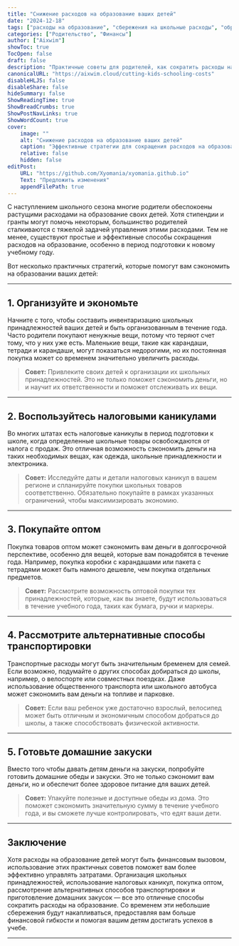 ```yaml
---
title: "Снижение расходов на образование ваших детей"
date: "2024-12-18"
tags: ["расходы на образование", "сбережения на школьные расходы", "образовательные расходы", "экономия на школьных принадлежностях", "советы для родителей"]
categories: ["Родительство", "Финансы"]
author: ["Aixwim"]
showToc: true
TocOpen: false
draft: false
description: "Практичные советы для родителей, как сократить расходы на образование своих детей, обеспечив их всеми необходимыми принадлежностями и поддержкой."
canonicalURL: "https://aixwim.cloud/cutting-kids-schooling-costs"
disableHLJS: false
disableShare: false
hideSummary: false
ShowReadingTime: true
ShowBreadCrumbs: true
ShowPostNavLinks: true
ShowWordCount: true
cover:
    image: ""
    alt: "Снижение расходов на образование ваших детей"
    caption: "Эффективные стратегии для сокращения расходов на образование ваших детей"
    relative: false
    hidden: false
editPost:
    URL: "https://github.com/Xyomania/xyomania.github.io"
    Text: "Предложить изменения"
    appendFilePath: true
---
```


С наступлением школьного сезона многие родители обеспокоены растущими расходами на образование своих детей. Хотя стипендии и гранты могут помочь некоторым, большинство родителей сталкиваются с тяжелой задачей управления этими расходами. Тем не менее, существуют простые и эффективные способы сокращения расходов на образование, особенно в период подготовки к новому учебному году.

Вот несколько практичных стратегий, которые помогут вам сэкономить на образовании ваших детей:

---

## 1. **Организуйте и экономьте**

Начните с того, чтобы составить инвентаризацию школьных принадлежностей ваших детей и быть организованным в течение года. Часто родители покупают ненужные вещи, потому что теряют счет тому, что у них уже есть. Маленькие вещи, такие как карандаши, тетради и карандаши, могут показаться недорогими, но их постоянная покупка может со временем значительно увеличить расходы.

> **Совет:** Привлеките своих детей к организации их школьных принадлежностей. Это не только поможет сэкономить деньги, но и научит их ответственности и поможет отслеживать их вещи.

---

## 2. **Воспользуйтесь налоговыми каникулами**

Во многих штатах есть налоговые каникулы в период подготовки к школе, когда определенные школьные товары освобождаются от налога с продаж. Это отличная возможность сэкономить деньги на таких необходимых вещах, как одежда, школьные принадлежности и электроника.

> **Совет:** Исследуйте даты и детали налоговых каникул в вашем регионе и спланируйте покупки школьных товаров соответственно. Обязательно покупайте в рамках указанных ограничений, чтобы максимизировать экономию.

---

## 3. **Покупайте оптом**

Покупка товаров оптом может сэкономить вам деньги в долгосрочной перспективе, особенно для вещей, которые вам понадобятся в течение года. Например, покупка коробки с карандашами или пакета с тетрадями может быть намного дешевле, чем покупка отдельных предметов.

> **Совет:** Рассмотрите возможность оптовой покупки тех принадлежностей, которые, как вы знаете, будут использоваться в течение учебного года, таких как бумага, ручки и маркеры.

---

## 4. **Рассмотрите альтернативные способы транспортировки**

Транспортные расходы могут быть значительным бременем для семей. Если возможно, подумайте о других способах добираться до школы, например, о велоспорте или совместных поездках. Даже использование общественного транспорта или школьного автобуса может сэкономить вам деньги на топливе и парковке.

> **Совет:** Если ваш ребенок уже достаточно взрослый, велосипед может быть отличным и экономичным способом добраться до школы, а также способствовать физической активности.

---

## 5. **Готовьте домашние закуски**

Вместо того чтобы давать детям деньги на закуски, попробуйте готовить домашние обеды и закуски. Это не только сэкономит вам деньги, но и обеспечит более здоровое питание для ваших детей.

> **Совет:** Упакуйте полезные и доступные обеды из дома. Это поможет сэкономить значительную сумму в течение учебного года, и вы сможете лучше контролировать, что едят ваши дети.

---

## Заключение

Хотя расходы на образование детей могут быть финансовым вызовом, использование этих практичных советов поможет вам более эффективно управлять затратами. Организация школьных принадлежностей, использование налоговых каникул, покупка оптом, рассмотрение альтернативных способов транспортировки и приготовление домашних закусок — все это отличные способы сократить расходы на образование. Со временем эти небольшие сбережения будут накапливаться, предоставляя вам больше финансовой гибкости и помогая вашим детям достигать успехов в учебе.

---
